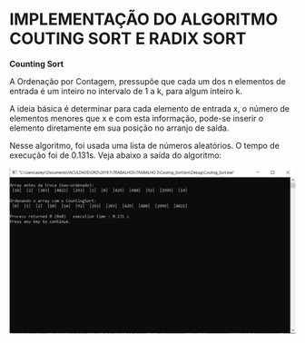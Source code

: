 # IMPLEMENTAÇÃO DO ALGORITMO COUTING SORT E RADIX SORT

**Counting Sort**
<p>
  A Ordenação por Contagem, pressupõe que cada um dos n elementos de entrada é um inteiro no intervalo de 1 a k, para algum inteiro k. 
</p>
<p>
  A ideia básica é determinar para cada elemento de entrada x, o número de elementos menores que x e com esta informação, pode-se inserir o elemento diretamente em sua posição no arranjo de saída. 
</p>

<p>
 Nesse algoritmo, foi usada uma lista de números aleatórios. O tempo de execução foi de 0.131s. Veja abaixo a saída do algoritmo:
  
  
  ![saida_e_tempoDeExec_CS](https://github.com/asleyi/ORDENACAO_E_RECUPERACAO_DE_DADOS/blob/master/saida_e_tempoDeExec_CS.PNG)
  
  
  
 </p>
 
  
